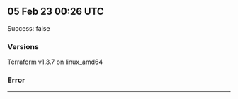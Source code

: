 ## 05 Feb 23 00:26 UTC

Success: false

### Versions

Terraform v1.3.7
on linux_amd64

### Error



---

